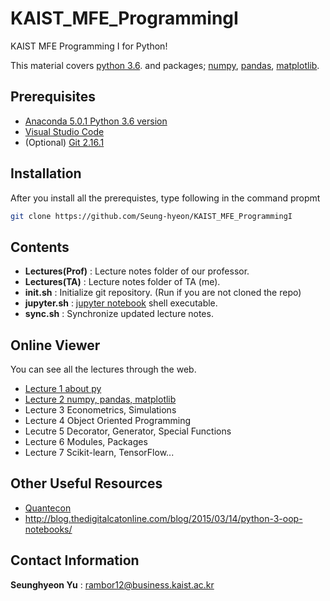 # KAIST_MFE_ProgrammingI
KAIST MFE Programming I for Python!

This material covers [python 3.6](https://www.python.org/downloads/). and packages; [numpy](http://www.numpy.org/), [pandas](https://pandas.pydata.org/), [matplotlib](https://matplotlib.org/).

## Prerequisites

* [Anaconda 5.0.1 Python 3.6 version](https://www.anaconda.com/download/)
* [Visual Studio Code](https://code.visualstudio.com/download)
* (Optional) [Git 2.16.1](https://git-scm.com/downloads)

## Installation
 After you install all the prerequistes, type following in the command propmt
```bash
git clone https://github.com/Seung-hyeon/KAIST_MFE_ProgrammingI
```

## Contents
* **Lectures(Prof)** : Lecture notes folder of our professor.
* **Lectures(TA)** : Lecture notes folder of TA (me).
* **init.sh** : Initialize git repository. (Run if you are not cloned the repo)
* **jupyter.sh** : [jupyter notebook](http://jupyter.org/) shell executable.
* **sync.sh** : Synchronize updated lecture notes.

## Online Viewer
 You can see all the lectures through the web.

* [Lecture 1 about py](http://nbviewer.jupyter.org/gist/Seung-hyeon/7f7d7ec454223c24e8d27ad27e33359d)
* [Lecture 2 numpy, pandas, matplotlib](http://nbviewer.jupyter.org/gist/Seung-hyeon/1dd7ce8ae45e2b140ff8af55914ec2e1)
* Lecture 3 Econometrics, Simulations
* Lecture 4 Object Oriented Programming
* Lecutre 5 Decorator, Generator, Special Functions
* Lecture 6 Modules, Packages
* Lecture 7 Scikit-learn, TensorFlow...

## Other Useful Resources
* [Quantecon](https://lectures.quantecon.org/)
* http://blog.thedigitalcatonline.com/blog/2015/03/14/python-3-oop-notebooks/

## Contact Information

**Seunghyeon Yu** : rambor12@business.kaist.ac.kr